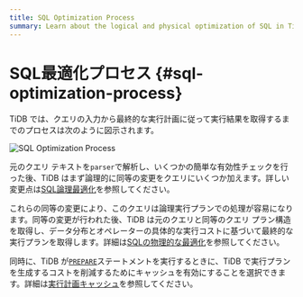 ```yaml
---
title: SQL Optimization Process
summary: Learn about the logical and physical optimization of SQL in TiDB.
---
```


# SQL最適化プロセス {#sql-optimization-process}

TiDB では、クエリの入力から最終的な実行計画に従って実行結果を取得するまでのプロセスは次のように図示されます。

![SQL Optimization Process](/media/sql-optimization.png)

元のクエリ テキストを`parser`で解析し、いくつかの簡単な有効性チェックを行った後、TiDB はまず論理的に同等の変更をクエリにいくつか加えます。詳しい変更点は[<a href="/sql-logical-optimization.md">SQL論理最適化</a>](/sql-logical-optimization.md)を参照してください。

これらの同等の変更により、このクエリは論理実行プランでの処理が容易になります。同等の変更が行われた後、TiDB は元のクエリと同等のクエリ プラン構造を取得し、データ分布とオペレーターの具体的な実行コストに基づいて最終的な実行プランを取得します。詳細は[<a href="/sql-physical-optimization.md">SQLの物理的な最適化</a>](/sql-physical-optimization.md)を参照してください。

同時に、TiDB が[<a href="/sql-statements/sql-statement-prepare.md">`PREPARE`</a>](/sql-statements/sql-statement-prepare.md)ステートメントを実行するときに、TiDB で実行プランを生成するコストを削減するためにキャッシュを有効にすることを選択できます。詳細は[<a href="/sql-prepared-plan-cache.md">実行計画キャッシュ</a>](/sql-prepared-plan-cache.md)を参照してください。
